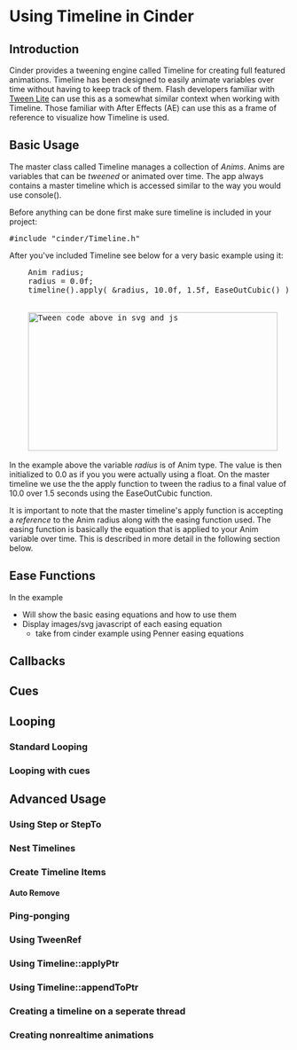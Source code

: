 # Using Timeline in Cinder #


## Introduction ##

Cinder provides a tweening engine called Timeline for creating full featured animations. Timeline has been designed to easily animate variables over time without having to keep track of them. Flash developers familiar with [Tween Lite](http://www.greensock.com/tweenlite/) can use this as a somewhat similar context when working with Timeline. Those familiar with After Effects (AE) can use this as a frame of reference to visualize how Timeline is used.

## Basic Usage ##

The master class called Timeline manages a collection of *Anims*. Anims are variables that can be *tweened* or animated over time. The app <!-- the app class, namespace, project --> always contains a master timeline which is accessed similar to the way you would use console().

Before anything can be done first make sure timeline is included in your project:
<pre class="fragment">
#include "cinder/Timeline.h"
</pre>

After you've included Timeline see below for a very basic example using it:

<pre class="fragment">
	Anim<float> radius;
	radius = 0.0f;
	timeline().apply( &radius, 10.0f, 1.5f, EaseOutCubic() );

	<!-- maybe show how this is represented in the draw function as well -->
	<img src="#" alt="Tween code above in svg and js" width="450" height="250">
</pre>

In the example above the variable *radius* is of Anim type. The value is then initialized to 0.0 as if you <!-- almost -->  you were actually using a float. On the master timeline we use the the apply function to tween the radius to a final value of 10.0 over 1.5 seconds using the EaseOutCubic function.  

It is important to note that the master timeline's apply function is accepting a *reference* to the Anim radius along with the easing function used. The easing function is basically the equation that is applied to your Anim variable over time. This is described in more detail in the following section below.

## Ease Functions ##

In the example

* Will show the basic easing equations and how to use them 
* Display images/svg javascript of each easing equation 
	* take from cinder example using Penner easing equations 

## Callbacks ##

## Cues ##

## Looping ##

### Standard Looping ###

### Looping with cues ###

## Advanced Usage ##

### Using Step or StepTo ###

### Nest Timelines ###

### Create Timeline Items ###

#### Auto Remove ####

### Ping-ponging ###

### Using TweenRef ###

### Using Timeline::applyPtr ###

### Using Timeline::appendToPtr ###

### Creating a timeline on a seperate thread ###

### Creating nonrealtime animations ###